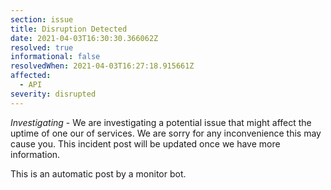 ```yaml
---
section: issue
title: Disruption Detected
date: 2021-04-03T16:30:30.366062Z
resolved: true
informational: false
resolvedWhen: 2021-04-03T16:27:18.915661Z
affected:
  - API
severity: disrupted
---
```

*Investigating* - We are investigating a potential issue that might affect the uptime of one our of services. We are sorry for any inconvenience this may cause you. This incident post will be updated once we have more information.

This is an automatic post by a monitor bot.
        